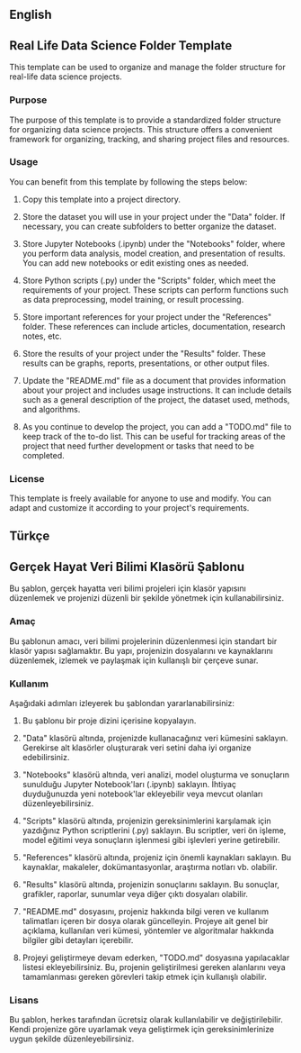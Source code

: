 ## English
## Real Life Data Science Folder Template
This template can be used to organize and manage the folder structure for real-life data science projects.

### Purpose
The purpose of this template is to provide a standardized folder structure for organizing data science projects. This structure offers a convenient framework for organizing, tracking, and sharing project files and resources.

### Usage
You can benefit from this template by following the steps below:

1. Copy this template into a project directory.

2. Store the dataset you will use in your project under the "Data" folder. If necessary, you can create subfolders to better organize the dataset.

3. Store Jupyter Notebooks (.ipynb) under the "Notebooks" folder, where you perform data analysis, model creation, and presentation of results. You can add new notebooks or edit existing ones as needed.

4. Store Python scripts (.py) under the "Scripts" folder, which meet the requirements of your project. These scripts can perform functions such as data preprocessing, model training, or result processing.

5. Store important references for your project under the "References" folder. These references can include articles, documentation, research notes, etc.

6. Store the results of your project under the "Results" folder. These results can be graphs, reports, presentations, or other output files.

7. Update the "README.md" file as a document that provides information about your project and includes usage instructions. It can include details such as a general description of the project, the dataset used, methods, and algorithms.

8. As you continue to develop the project, you can add a "TODO.md" file to keep track of the to-do list. This can be useful for tracking areas of the project that need further development or tasks that need to be completed.

### License
This template is freely available for anyone to use and modify. You can adapt and customize it according to your project's requirements.


## Türkçe 
## Gerçek Hayat Veri Bilimi Klasörü Şablonu
Bu şablon, gerçek hayatta veri bilimi projeleri için klasör yapısını düzenlemek ve projenizi düzenli bir şekilde yönetmek için kullanabilirsiniz.

### Amaç
Bu şablonun amacı, veri bilimi projelerinin düzenlenmesi için standart bir klasör yapısı sağlamaktır. Bu yapı, projenizin dosyalarını ve kaynaklarını düzenlemek, izlemek ve paylaşmak için kullanışlı bir çerçeve sunar.

### Kullanım
Aşağıdaki adımları izleyerek bu şablondan yararlanabilirsiniz:

1. Bu şablonu bir proje dizini içerisine kopyalayın.

2. "Data" klasörü altında, projenizde kullanacağınız veri kümesini saklayın. Gerekirse alt klasörler oluşturarak veri setini daha iyi organize edebilirsiniz.

3. "Notebooks" klasörü altında, veri analizi, model oluşturma ve sonuçların sunulduğu Jupyter Notebook'ları (.ipynb) saklayın. İhtiyaç duyduğunuzda yeni notebook'lar ekleyebilir veya mevcut olanları düzenleyebilirsiniz.

4. "Scripts" klasörü altında, projenizin gereksinimlerini karşılamak için yazdığınız Python scriptlerini (.py) saklayın. Bu scriptler, veri ön işleme, model eğitimi veya sonuçların işlenmesi gibi işlevleri yerine getirebilir.

5. "References" klasörü altında, projeniz için önemli kaynakları saklayın. Bu kaynaklar, makaleler, dokümantasyonlar, araştırma notları vb. olabilir.

6. "Results" klasörü altında, projenizin sonuçlarını saklayın. Bu sonuçlar, grafikler, raporlar, sunumlar veya diğer çıktı dosyaları olabilir.

7. "README.md" dosyasını, projeniz hakkında bilgi veren ve kullanım talimatları içeren bir dosya olarak güncelleyin. Projeye ait genel bir açıklama, kullanılan veri kümesi, yöntemler ve algoritmalar hakkında bilgiler gibi detayları içerebilir.

8. Projeyi geliştirmeye devam ederken, "TODO.md" dosyasına yapılacaklar listesi ekleyebilirsiniz. Bu, projenin geliştirilmesi gereken alanlarını veya tamamlanması gereken görevleri takip etmek için kullanışlı olabilir.

### Lisans
Bu şablon, herkes tarafından ücretsiz olarak kullanılabilir ve değiştirilebilir. Kendi projenize göre uyarlamak veya geliştirmek için gereksinimlerinize uygun şekilde düzenleyebilirsiniz.
